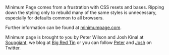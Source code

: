 Minimum Page comes from a frustration with CSS resets and bases. Ripping down the styling only to rebuild many of the same styles is unnecessary, especially for defaults common to all browsers.

Further information can be found at [minimumpage.com](http://www.minimumpage.com).

Minimum page is brought to you by Peter Wilson and Josh Kinal at [Soupgiant](http://soupgiant.com), we blog at [Big Red Tin](http://bigredtin.com) or you can follow [Peter](http://twitter.com/pwcc/) and [Josh](http://twitter.com/sealfur) on Twitter.